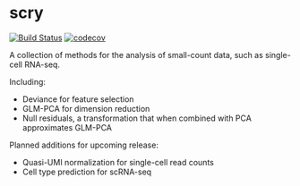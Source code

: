 # scry

[![Build Status](https://travis-ci.com/kstreet13/scry.svg?token=o1x5ZKVR5sA6MpqhDnQX&branch=master)](https://travis-ci.com/kstreet13/scry)
[![codecov](https://codecov.io/gh/kstreet13/scry/branch/master/graph/badge.svg?token=2QCzltvkbJ)](https://codecov.io/gh/kstreet13/scry)

A collection of methods for the analysis of small-count data, such as single-cell RNA-seq.

Including:
 - Deviance for feature selection
 - GLM-PCA for dimension reduction
 - Null residuals, a transformation that when combined with PCA approximates GLM-PCA

Planned additions for upcoming release:
 - Quasi-UMI normalization for single-cell read counts
 - Cell type prediction for scRNA-seq
